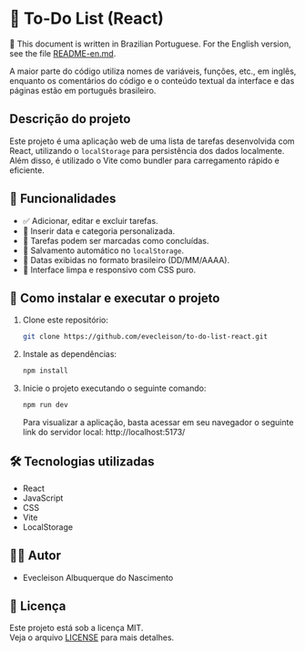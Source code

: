 # 📝 To-Do List (React)

📌 This document is written in Brazilian Portuguese. For the English version, see the file [README-en.md](/README-en.md).

A maior parte do código utiliza nomes de variáveis, funções, etc., em inglês, enquanto os comentários do código e o conteúdo textual da interface e das páginas estão em português brasileiro.

## Descrição do projeto

Este projeto é uma aplicação web de uma lista de tarefas desenvolvida com React, utilizando o `localStorage` para persistência dos dados localmente. Além disso, é utilizado o Vite como bundler para carregamento rápido e eficiente.

## :hammer: Funcionalidades

- ✅ Adicionar, editar e excluir tarefas.
- 📅 Inserir data e categoria personalizada.
- 📌 Tarefas podem ser marcadas como concluídas. 
- 💾 Salvamento automático no `localStorage`.
- 📆 Datas exibidas no formato brasileiro (DD/MM/AAAA).
- 🎯 Interface limpa e responsivo com CSS puro.

## 🚀 Como instalar e executar o projeto

1. Clone este repositório:
    ```bash
    git clone https://github.com/evecleison/to-do-list-react.git
    ```
2. Instale as dependências:
    ```bash
    npm install
    ```
3. Inicie o projeto executando o seguinte comando:
    ```bash
    npm run dev
    ```
    Para visualizar a aplicação, basta acessar em seu navegador o seguinte link do servidor local: http://localhost:5173/

## 🛠️ Tecnologias utilizadas

- React
- JavaScript
- CSS
- Vite
- LocalStorage

## 👨‍💻 Autor

- Evecleison Albuquerque do Nascimento

## 📄 Licença

Este projeto está sob a licença MIT.  
Veja o arquivo [LICENSE](./LICENSE) para mais detalhes.
